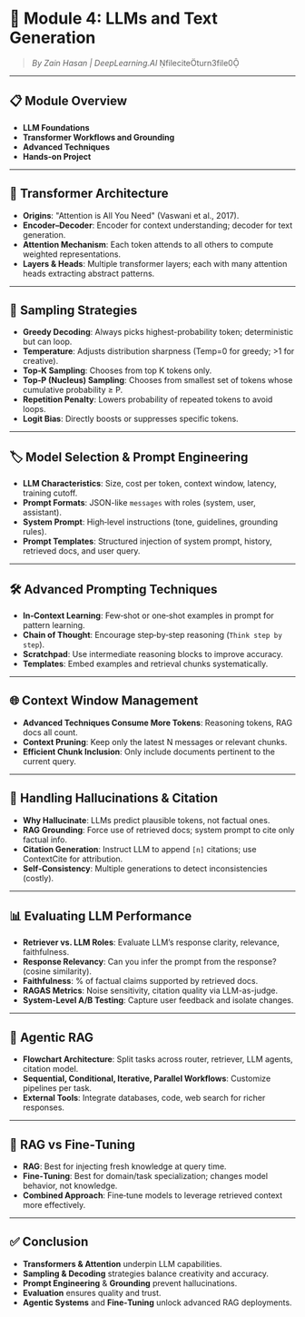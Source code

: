 # 📘 Module 4: LLMs and Text Generation

> _By Zain Hasan | DeepLearning.AI_ fileciteturn3file0

---

## 📋 Module Overview

- **LLM Foundations**  
- **Transformer Workflows and Grounding**  
- **Advanced Techniques**  
- **Hands-on Project**  

---

## 🔧 Transformer Architecture

- **Origins**: "Attention is All You Need" (Vaswani et al., 2017).  
- **Encoder–Decoder**: Encoder for context understanding; decoder for text generation.  
- **Attention Mechanism**: Each token attends to all others to compute weighted representations.  
- **Layers & Heads**: Multiple transformer layers; each with many attention heads extracting abstract patterns.  

---

## 🔢 Sampling Strategies

- **Greedy Decoding**: Always picks highest-probability token; deterministic but can loop.  
- **Temperature**: Adjusts distribution sharpness (Temp=0 for greedy; >1 for creative).  
- **Top‑K Sampling**: Chooses from top K tokens only.  
- **Top‑P (Nucleus) Sampling**: Chooses from smallest set of tokens whose cumulative probability ≥ P.  
- **Repetition Penalty**: Lowers probability of repeated tokens to avoid loops.  
- **Logit Bias**: Directly boosts or suppresses specific tokens.  

---

## 🏷️ Model Selection & Prompt Engineering

- **LLM Characteristics**: Size, cost per token, context window, latency, training cutoff.  
- **Prompt Formats**: JSON-like `messages` with roles (system, user, assistant).  
- **System Prompt**: High‑level instructions (tone, guidelines, grounding rules).  
- **Prompt Templates**: Structured injection of system prompt, history, retrieved docs, and user query.  

---

## 🛠️ Advanced Prompting Techniques

- **In‑Context Learning**: Few‑shot or one‑shot examples in prompt for pattern learning.  
- **Chain of Thought**: Encourage step‑by‑step reasoning (`Think step by step`).  
- **Scratchpad**: Use intermediate reasoning blocks to improve accuracy.  
- **Templates**: Embed examples and retrieval chunks systematically.  

---

## 🌐 Context Window Management

- **Advanced Techniques Consume More Tokens**: Reasoning tokens, RAG docs all count.  
- **Context Pruning**: Keep only the latest N messages or relevant chunks.  
- **Efficient Chunk Inclusion**: Only include documents pertinent to the current query.  

---

## 🚫 Handling Hallucinations & Citation

- **Why Hallucinate**: LLMs predict plausible tokens, not factual ones.  
- **RAG Grounding**: Force use of retrieved docs; system prompt to cite only factual info.  
- **Citation Generation**: Instruct LLM to append `[n]` citations; use ContextCite for attribution.  
- **Self-Consistency**: Multiple generations to detect inconsistencies (costly).  

---

## 📊 Evaluating LLM Performance

- **Retriever vs. LLM Roles**: Evaluate LLM’s response clarity, relevance, faithfulness.  
- **Response Relevancy**: Can you infer the prompt from the response? (cosine similarity).  
- **Faithfulness**: % of factual claims supported by retrieved docs.  
- **RAGAS Metrics**: Noise sensitivity, citation quality via LLM-as-judge.  
- **System‑Level A/B Testing**: Capture user feedback and isolate changes.  

---

## 🤖 Agentic RAG

- **Flowchart Architecture**: Split tasks across router, retriever, LLM agents, citation model.  
- **Sequential, Conditional, Iterative, Parallel Workflows**: Customize pipelines per task.  
- **External Tools**: Integrate databases, code, web search for richer responses.  

---

## 🔁 RAG vs Fine‑Tuning

- **RAG**: Best for injecting fresh knowledge at query time.  
- **Fine‑Tuning**: Best for domain/task specialization; changes model behavior, not knowledge.  
- **Combined Approach**: Fine‑tune models to leverage retrieved context more effectively.  

---

## ✅ Conclusion

- **Transformers & Attention** underpin LLM capabilities.  
- **Sampling & Decoding** strategies balance creativity and accuracy.  
- **Prompt Engineering** & **Grounding** prevent hallucinations.  
- **Evaluation** ensures quality and trust.  
- **Agentic Systems** and **Fine‑Tuning** unlock advanced RAG deployments.

